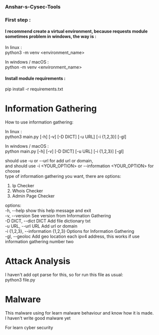 ### Anshar-s-Cysec-Tools

### First step :
#### I recommend create a virtual environment, because requests module sometimes problem in windows, the way is :  
In linux :  
python3 -m venv <environment_name>

In windows / macOS :  
python -m venv <environment_name>

#### Install module requirements :
pip install -r requirements.txt

# Information Gathering
How to use information gathering:  

In linux :  
python3 main.py [-h] [-v] [-D DICT] [-u URL] [-i {1,2,3}] [-gl]

In windows / macOS :  
python main.py [-h] [-v] [-D DICT] [-u URL] [-i {1,2,3}] [-gl]
  
should use -u <URL> or --url <URL> for add url or domain,  
and should use -i <YOUR_OPTION> or --information <YOUR_OPTION> for choose  
type of information gathering you want, there are options:
1. Ip Checker
2. Whois Checker
3. Admin Page Checker

options:  
  -h, --help            show this help message and exit  
  -v, --version         See version from Information Gathering  
  -D DICT, --dict DICT  Add file dictionary txt  
  -u URL, --url URL     Add url or domain  
  -i {1,2,3}, --information {1,2,3} Options for Information Gathering  
  -gl, --geoloc         Add geo location each ipv4 address, this works if use information gathering number two  

# Attack Analysis
I haven't add opt parse for this, so for run this file as usual:  
python3 file.py  

# Malware
This malware using for learn malware behaviour and know how it is made.  
I haven't write good malware yet  

For learn cyber security
